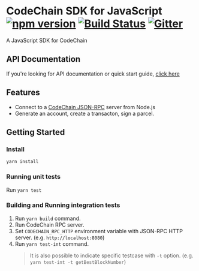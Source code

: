 CodeChain SDK for JavaScript [![npm version](https://badge.fury.io/js/codechain-sdk.svg)](https://badge.fury.io/js/codechain-sdk) [![Build Status](https://travis-ci.org/CodeChain-io/codechain-sdk-js.svg?branch=master)](https://travis-ci.org/CodeChain-io/codechain-sdk-js) [![Gitter](https://badges.gitter.im/CodeChain-io/codechain-sdk-js.svg)](https://gitter.im/CodeChain-io/codechain-sdk-js?utm_source=badge&utm_medium=badge&utm_campaign=pr-badge)
==============

A JavaScript SDK for CodeChain

## API Documentation

If you're looking for API documentation or quick start guide, [click here](https://api.codechain.io/)

## Features

 * Connect to a [CodeChain JSON-RPC](https://github.com/CodeChain-io/codechain/blob/master/spec/JSON-RPC.md) server from Node.js
 * Generate an account, create a transacton, sign a parcel.

## Getting Started

### Install

```
yarn install
```

### Running unit tests

Run `yarn test`

### Building and Running integration tests

1. Run `yarn build` command.
1. Run CodeChain RPC server.
1. Set `CODECHAIN_RPC_HTTP` environment variable with JSON-RPC HTTP server. (e.g. `http://localhost:8080`)
1. Run `yarn test-int` command.
   > It is also possible to indicate specific testcase with `-t` option. (e.g. `yarn test-int -t getBestBlockNumber`)

